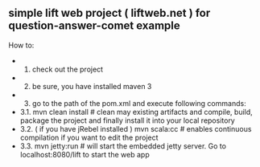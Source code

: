 ## simple lift web project ( liftweb.net ) for question-answer-comet example

How to:
- 1. check out the project
- 2. be sure, you have installed maven 3
- 3. go to the path of the pom.xml and execute following commands:
- 3.1. mvn clean install # clean may existing artifacts and compile, build, package the project and finally install it into your local repository
- 3.2. ( if you have jRebel installed ) mvn scala:cc # enables continuous compilation if you want to edit the project
- 3.3. mvn jetty:run # will start the embedded jetty server. Go to localhost:8080/lift to start the web app
